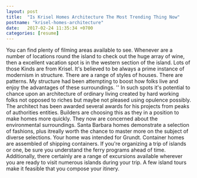 ```yaml
---
layout: post
title:  "Is Krisel Homes Architecture The Most Trending Thing Now"
postname: "krisel-homes-architecture"
date:   2017-02-24 11:35:34 +0700
categories: [resume]
---
```

You can find plenty of filming areas available to see. Whenever are a number of locations round the island to check out the huge array of wine, then a excellent vacation spot is in the western section of the island. Lots of those Kinds are from Krisel. It's believed to be always a prime instance of modernism in structure. There are a range of styles of houses. There are patterns. My structure had been attempting to boost how folks live and enjoy the advantages of these surroundings. '' In such spots it's potential to chance upon an architecture of ordinary living created by hard working folks not opposed to riches but maybe not pleased using opulence possibly. The architect has been awarded several awards for his projects from peaks of authorities entities. Builders are choosing this as they in a position to make homes more quickly. They now are concerned about the environmental surroundings. Santa Barbara homes demonstrate a selection of fashions, plus itreally worth the chance to master more on the subject of diverse selections. Your home was intended for Grundt. Container homes are assembled of shipping containers. If you're organizing a trip of islands or one, be sure you understand the ferry programs ahead of time. Additionally, there certainly are a range of excursions available wherever you are ready to visit numerous islands during your trip. A few island tours make it feasible that you compose your itinery.
